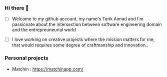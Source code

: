### Hi there 👋

- [ ] Welcome to my github account, my name's Tarik Aimad and I'm passionate about the intersection between software engineering domain and the entrepreuneurial world
- [ ] I love working on creative projects where the mission matters for me, that would requires some degree of craftmanship and innovation..


### Personal projects
- Matchin : https://matchinapp.com/

<!--
**tari93/tari93** is a ✨ _special_ ✨ repository because its `README.md` (this file) appears on your GitHub profile.

Here are some ideas to get you started:

- 🔭 I’m currently working on ...
- 🌱 I’m currently learning ...
- 👯 I’m looking to collaborate on ...
- 🤔 I’m looking for help with ...
- 💬 Ask me about ...
- 📫 How to reach me: ...
- 😄 Pronouns: ...
- ⚡ Fun fact: ...
-->
